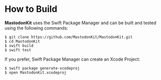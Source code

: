 # How to Build

**MastodonKit** uses the Swift Package Manager and can be built and tested using the following commands:

```
$ git clone https://github.com/MastodonKit/MastodonKit.git
$ cd MastodonKit
$ swift build
$ swift test
```

If you prefer, Swift Package Manager can create an Xcode Project:

```
$ swift package generate-xcodeproj
$ open MastodonKit.xcodeproj
```
